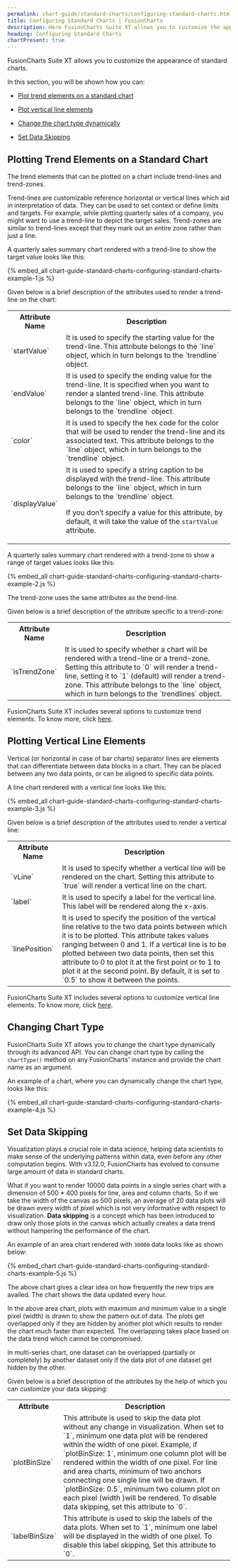 ```yaml
---
permalink: chart-guide/standard-charts/configuring-standard-charts.html
title: Configuring Standard Charts | FusionCharts
description: Here FusionCharts Suite XT allows you to customize the appearence of standard charts where you can plot trend elements and vertical line elements
heading: Configuring Standard Charts
chartPresent: true
---
```


FusionCharts Suite XT allows you to customize the appearance of standard charts.

In this section, you will be shown how you can:

* <a href="/chart-guide/standard-charts/configuring-standard-charts#plotting-trend-elements-on-a-standard-chart" class="smoth-scroll">Plot trend elements on a standard chart</a>

* <a href="/chart-guide/standard-charts/configuring-standard-charts#plotting-vertical-line-elements" class="smoth-scroll">Plot vertical line elements</a>

* <a href="/chart-guide/standard-charts/configuring-standard-charts#changing-chart-type" class="smoth-scroll">Change the chart type dynamically</a>

* <a href="/chart-guide/standard-charts/configuring-standard-charts#set-data-skipping" class="smoth-scroll">Set Data Skipping</a>


## Plotting Trend Elements on a Standard Chart

The trend elements that can be plotted on a chart include trend-lines and trend-zones.

Trend-lines are customizable reference horizontal or vertical lines which aid in interpretation of data. They can be used to set context or define limits and targets. For example, while plotting quarterly sales of a company, you might want to use a trend-line to depict the target sales. Trend-zones are similar to trend-lines except that they mark out an entire zone rather than just a line.

A quarterly sales summary chart rendered with a trend-line to show the target value looks like this:

{% embed_all chart-guide-standard-charts-configuring-standard-charts-example-1.js %}

Given below is a brief description of the attributes used to render a trend-line on the chart:

<table>
  <tr>
    <th>Attribute Name</th>
    <th>Description</th>
  </tr>
  <tr>
    <td>`startValue`</td>
    <td>It is used to specify the starting value for the trend-line. This attribute belongs to the `line` object, which in turn belongs to the `trendline` object.</td>
  </tr>
  <tr>
    <td>`endValue`</td>
    <td>It is used to specify the ending value for the trend-line. It is specified when you want to render a slanted trend-line. This attribute belongs to the `line` object, which in turn belongs to the `trendline` object.</td>
  </tr>
  <tr>
    <td>`color`</td>
    <td>It is used to specify the hex code for the color that will be used to render the trend-line and its associated text. This attribute belongs to the `line` object, which in turn belongs to the `trendline` object.</td>
  </tr>
  <tr>
    <td>`displayValue`</td>
    <td>It is used to specify a string caption to be displayed with the trend-line. This attribute belongs to the `line` object, which in turn belongs to the `trendline` object.

If you don’t specify a value for this attribute, by default, it will take the value of the `startValue` attribute.</td>
  </tr>
</table>

A quarterly sales summary chart rendered with a trend-zone to show a range of target values looks like this:

{% embed_all chart-guide-standard-charts-configuring-standard-charts-example-2.js %}

The trend-zone uses the same attributes as the trend-line.

Given below is a brief description of the attribute specific to a trend-zone:

<table>
  <tr>
    <th>Attribute Name</th>
    <th>Description</th>
  </tr>
  <tr>
    <td>`isTrendZone`</td>
    <td>It is used to specify whether a chart will be rendered with a trend-line or a trend-zone. Setting this attribute to `0` will render a trend-line, setting it to `1` (default) will render a trend-zone. This attribute belongs to the `line` object, which in turn belongs to the `trendlines` object.</td>
  </tr>
</table>

FusionCharts Suite XT includes several options to customize trend elements. To know more, click [here](/configuring-your-chart-basic/trend-lines-and-zones).

## Plotting Vertical Line Elements

Vertical (or horizontal in case of bar charts) separator lines are elements that can differentiate between data blocks in a chart. They can be placed between any two data points, or can be aligned to specific data points.

A line chart rendered with a vertical line looks like this:

{% embed_all chart-guide-standard-charts-configuring-standard-charts-example-3.js %}

Given below is a brief description of the attributes used to render a vertical line:

<table>
  <tr>
    <th>Attribute Name</th>
    <th>Description</th>
  </tr>
  <tr>
    <td>`vLine`</td>
    <td>It is used to specify whether a vertical line will be rendered on the chart. Setting this attribute to `true` will render a vertical line on the chart.</td>
  </tr>
  <tr>
    <td>`label`</td>
    <td>It is used to specify a label for the vertical line. This label will be rendered along the x-axis.</td>
  </tr>
  <tr>
    <td>`linePosition`</td>
    <td>It is used to specify the position of the vertical line relative to the two data points between which it is to be plotted. This attribute takes values ranging between 0 and 1. If a vertical line is to be plotted between two data points, then set this attribute to 0 to plot it at the first point or to 1 to plot it at the second point. By default, it is set to `0.5` to show it between the points.</td>
  </tr>
</table>

FusionCharts Suite XT includes several options to customize vertical line elements. To know more, click [here](/configuring-your-chart-basic/vertical-lines).

## Changing Chart Type

FusionCharts Suite XT allows you to change the chart type dynamically through its advanced API. You can change chart type by calling the `chartType()` method on any FusionCharts' instance and provide the chart name as an argument.

An example of a chart, where you can dynamically change the chart type, looks like this:

{% embed_all chart-guide-standard-charts-configuring-standard-charts-example-4.js %}


## Set Data Skipping

Visualization plays a crucial role in data science, helping data scientists to make sense of the underlying patterns within data, even before any other computation begins. With v3.12.0, FusionCharts has evolved to consume large amount of data in standard charts.

What if you want to render 10000 data points in a single series chart with a dimension of 500 * 400 pixels for line, area and column charts. So if we take the width of the canvas as 500 pixels, an average of 20 data plots will be drawn every width of pixel which is not very informative with respect to visualization. __Data skipping__ is a concept which has been introduced to draw only those plots in the canvas which actually creates a data trend without hampering the performance of the chart.

An example of an area chart rendered with `30000` data looks like as shown below:

{% embed_chart chart-guide-standard-charts-configuring-standard-charts-example-5.js %}

The above chart gives a clear idea on how frequently the new trips are availed. The chart shows the data updated every hour.

In the above area chart, plots with maximum and minimum value in a single pixel (width) is drawn to show the pattern out of data. The plots get overlapped only if they are hidden by another plot which results to render the chart much faster than expected. The overlapping takes place based on the data trend which cannot be compromised. 

<p class="text-info">In multi-series chart, one dataset can be overlapped (partially or completely) by another dataset only if the data plot of one dataset get hidden by the other.</p>

Given below is a brief description of the attributes by the help of which you can customize your data skipping:

<table>
  <tr>
    <th>Attribute</th>
    <th>Description</th>
  </tr>
  <tr>
    <td>`plotBinSize`</td>
    <td>This attribute is used to skip the data plot without any change in visualization. When set to `1`, minimum one data plot will be rendered within the width of one pixel.
Example, if `plotBinSize: 1`, minimum one column plot will be rendered within the width of one pixel.
For line and area charts, minimum of two anchors connecting one single line will be drawn.
If `plotBinSize: 0.5`, minimum two column plot on each pixel (width )will be rendered.
To disable data skipping, set this attribute to `0`.</td>
  </tr>
  <tr>
    <td>`labelBinSize`</td>
    <td>This attribute is used to skip the labels of the data plots. When set to `1`, minimum one label will be displayed in the width of one pixel.
To disable this label skipping, Set this attribute to `0`.</td>
  </tr>
</table>